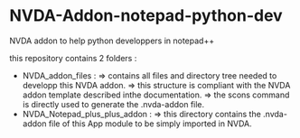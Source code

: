 # NVDA-Addon-notepad-python-dev
NVDA addon to help python developpers in notepad++

this repository contains 2 folders :
* NVDA_addon_files : 
   => contains all files and directory tree needed to developp this NVDA addon. 
   => this structure is compliant with the NVDA addon template described inthe documentation. 
   => the scons command is directly used to generate the .nvda-addon file.
* NVDA_Notepad_plus_plus_addon : 
   => this directory contains the .nvda-addon file of this App module to be simply imported in NVDA.   

